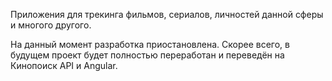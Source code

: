 Приложения для трекинга фильмов, сериалов, личностей данной сферы и многого другого.

На данный момент разработка приостановлена. Скорее всего, в будущем проект будет полностью переработан и переведён на Кинопоиск API и Angular. 
